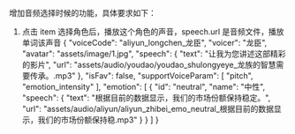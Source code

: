 增加音频选择时候的功能，具体要求如下：
1. 点击 item 选择角色后，播放这个角色的声音，speech.url 是音频文件，播放单词该声音
{
    "voiceCode": "aliyun_longchen_龙臣",
    "voicer": "龙臣",
    "avatar": "assets/image/1.jpg",
    "speech": {
        "text": "让我为您讲述这部精彩的影片",
        "url": "assets/audio/youdao/youdao_shulongyeye_龙族的智慧需要传承。.mp3"
    },
    "isFav": false,
    "supportVoiceParam": [
        "pitch",
        "emotion_intensity"
    ],
    "emotion": [
        {
            "id": "neutral",
            "name": "中性",
            "speech": {
                "text": "根据目前的数据显示，我们的市场份额保持稳定。",
                "url": "assets/audio/aliyun/aliyun_zhibei_emo_neutral_根据目前的数据显示，我们的市场份额保持稳.mp3"
            }
        }
    ]
}
